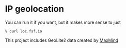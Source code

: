IP geolocation
===

You can run it if you want, but it makes more sense to just

```
% curl loc.fsf.io
```

This project includes GeoLite2 data created by [MaxMind](http://www.maxmind.com)
